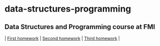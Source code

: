 # data-structures-programming

## Data Structures and Programming course at FMI

| [First homework](https://github.com/Emoooo1261/structured-data-programming/tree/master/SDP-Homework1) 
| [Second homework](https://github.com/Emoooo1261/structured-data-programming/tree/master/SDP-Homework2) 
| [Third homework](https://github.com/Emoooo1261/structured-data-programming/tree/master/SDP-Homework3) |

